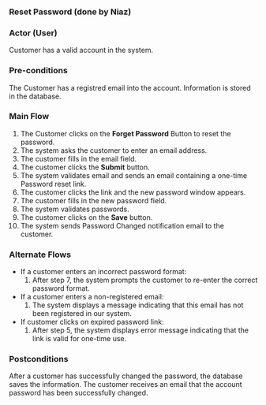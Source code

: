 ### Reset Password (done by Niaz)

### Actor (User)
Customer has a valid account in the system.

### Pre-conditions
The Customer has a registred email into the account. Information is stored in the database. 

### Main Flow
1. The Customer clicks on the **Forget Password** Button to reset the password.
2. The system asks the customer to enter an email address.  
3. The customer fills in the email field.
4. The customer clicks the **Submit** button.
5. The system validates email and sends an email containing a one-time Password reset link.
6. The customer clicks the link and the new password window appears.
7. The customer fills in the new password field.
8. The system validates passwords.
9. The customer clicks on the **Save** button.
10. The system sends Password Changed notification email to the customer. 


### Alternate Flows
* If a customer enters an incorrect password format:
    1. After step 7, the system prompts the customer to re-enter the correct password format.
* If a customer enters a non-registered email:
   1. The system displays a message indicating that this email has not been registered in our system.
* If customer clicks on expired password link:
   1.  After step 5, the system displays error message indicating that the link is valid for one-time use.
   
### Postconditions
After a customer has successfully changed the password, the database saves the information. The customer receives an email that the account password has been successfully changed.
